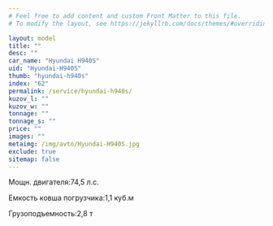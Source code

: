 ```yaml
---
# Feel free to add content and custom Front Matter to this file.
# To modify the layout, see https://jekyllrb.com/docs/themes/#overriding-theme-defaults

layout: model
title: ""
desc: ""
car_name: "Hyundai H940S"
uid: "Hyundai-H940S"
thumb: "hyundai-h940s"
index: "62"
permalink: /service/hyundai-h940s/
kuzov_l: ""
kuzov_w: ""
tonnage: ""
tonnage_s: ""
price: ""
images: ""
metaimg: /img/avto/Hyundai-H940S.jpg
exclude: true
sitemap: false
---
```


<span>Мощн. двигателя:</span><span>74,5 л.с.</span>

<span>Емкость ковша погрузчика:</span><span>1,1 куб.м</span>

<span>Грузоподъемность:</span><span>2,8 т</span>
